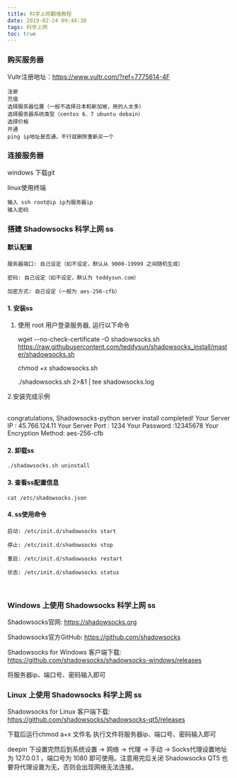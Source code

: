 ```yaml
---
title: 科学上网翻墙教程
date: 2019-02-24 09:44:38
tags: 科学上网
toc: true
---
```



### 购买服务器

Vultr注册地址：https://www.vultr.com/?ref=7775614-4F

	注册
	充值
	选择服务器位置（一般不选择日本和新加坡，用的人太多）
	选择服务器系统类型（centos 6、7 ubuntu debain）
	选择价格
	开通
	ping ip地址是否通，不行就删除重新买一个

<!--more-->

### 连接服务器

windows 下载git

linux使用终端

	输入 ssh root@ip ip为服务器ip
	输入密码

### 搭建 Shadowsocks 科学上网 ss
#### 默认配置
    服务器端口: 自己设定（如不设定，默认从 9000-19999 之间随机生成）
    
    密码: 自己设定（如不设定，默认为 teddysun.com）
    
    加密方式: 自己设定（一般为 aes-256-cfb）

#### 1. 安装ss
1. 使用 root 用户登录服务器, 运行以下命令


	wget --no-check-certificate -O shadowsocks.sh https://raw.githubusercontent.com/teddysun/shadowsocks_install/master/shadowsocks.sh
	   
	chmod +x shadowsocks.sh
	
	./shadowsocks.sh 2>&1 | tee shadowsocks.log

2.安装完成示例
	
​    
    congratulations, Shadowsocks-python server install completed!
    Your Server IP     : 45.766.124.11
    Your Server Port   : 1234
    Your Password      :12345678
    Your Encryption Method: aes-256-cfb

#### 2. 卸载ss

    ./shadowsocks.sh uninstall
#### 3. 查看ss配置信息

	cat /etc/shadowsocks.json

#### 4. ss使用命令
    启动: /etc/init.d/shadowsocks start
    
    停止: /etc/init.d/shadowsocks stop
    
    重启: /etc/init.d/shadowsocks restart
    
    状态: /etc/init.d/shadowsocks status


​    
### Windows 上使用 Shadowsocks 科学上网 ss
Shadowsocks官网: https://shadowsocks.org

Shadowsocks官方GitHub: https://github.com/shadowsocks

Shadowsocks for Windows 客户端下载: https://github.com/shadowsocks/shadowsocks-windows/releases 

将服务器ip、端口号、密码输入即可

### Linux 上使用 Shadowsocks 科学上网 ss
Shadowsocks for Linux 客户端下载: https://github.com/shadowsocks/shadowsocks-qt5/releases 

下载后运行chmod a+x 文件名
执行文件将服务器ip、端口号、密码输入即可

deepin 下设置完然后到系统设置 -> 网络 -> 代理 -> 手动 -> Socks代理设置地址为 127.0.0.1 ，端口号为 1080 即可使用。注意用完后关闭 Shadowsocks QT5 也要将代理设置为无，否则会出现网络无法连接。